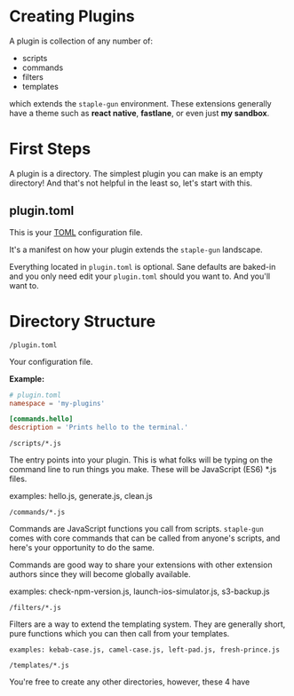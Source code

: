 # Creating Plugins

A plugin is collection of any number of:

* scripts
* commands
* filters
* templates 

which extends the `staple-gun` environment.  These extensions generally have a
theme such as **react native**, **fastlane**, or even just **my sandbox**.

# First Steps

A plugin is a directory. The simplest plugin you can make is an empty 
directory! And that's not helpful in the least so, let's start with this.

## plugin.toml

This is your [TOML](./what-is-toml.md) configuration file.  

It's a manifest on how your plugin extends the `staple-gun` landscape.

Everything located in `plugin.toml` is optional.  Sane defaults are baked-in
and you only need edit your `plugin.toml` should you want to.  And you'll 
want to.


# Directory Structure

`/plugin.toml`

Your configuration file.

**Example:**
```toml
# plugin.toml
namespace = 'my-plugins'

[commands.hello]
description = 'Prints hello to the terminal.'

```


`/scripts/*.js`

The entry points into your plugin.  This is what folks will be typing on 
the command line to run things you make.  These will be JavaScript (ES6) 
*.js files.

examples:  hello.js, generate.js, clean.js

`/commands/*.js`

Commands are JavaScript functions you call from scripts.  `staple-gun` 
comes with core commands that can be called from anyone's scripts, and 
here's your opportunity to do the same.

Commands are good way to share your extensions with other extension
authors since they will become globally available.

examples: check-npm-version.js, launch-ios-simulator.js, s3-backup.js 
  
`/filters/*.js`

Filters are a way to extend the templating system.  They are generally
short, pure functions which you can then call from your templates.

```
examples: kebab-case.js, camel-case.js, left-pad.js, fresh-prince.js
```

`/templates/*.js`

You're free to create any other directories, however, these 4 have 

